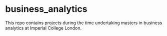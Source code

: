 # business_analytics
This repo contains projects during the time undertaking masters in business analytics at Imperial College London.
